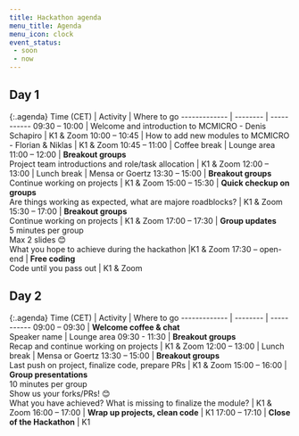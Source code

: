 ```yaml
---
title: Hackathon agenda
menu_title: Agenda
menu_icon: clock
event_status:
 - soon
 - now
---
```


## Day 1

{:.agenda}
Time (CET)    | Activity | Where to go
------------- | -------- | -----------
09:30 – 10:00 | Welcome and introduction to MCMICRO - Denis Schapiro | K1 & Zoom
10:00 – 10:45 | How to add new modules to MCMICRO - Florian & Niklas | K1 & Zoom
10:45 – 11:00 | Coffee break | Lounge area
11:00 – 12:00 | **Breakout groups**<br>Project team introductions and role/task allocation | K1 & Zoom
12:00 – 13:00 | Lunch break | Mensa or Goertz
13:30 – 15:00 | **Breakout groups**<br>Continue working on projects | K1 & Zoom
15:00 – 15:30 | **Quick checkup on groups**<br>Are things working as expected, what are majore roadblocks? | K1 & Zoom
15:30 – 17:00 | **Breakout groups**<br>Continue working on projects | K1 & Zoom
17:00 – 17:30 | **Group updates**<br>5 minutes per group<br>Max 2 slides 😊<br>What you hope to achieve during the hackathon |K1 & Zoom
17:30 – open-end | **Free coding**<br> Code until you pass out | K1 & Zoom

## Day 2

{:.agenda}
Time (CET)    | Activity | Where to go
------------- | -------- | ----------- 
09:00 – 09:30 | **Welcome coffee & chat**<br>Speaker name | Lounge area
09:30 - 11:30  | **Breakout groups**<br>Recap and continue working on projects | K1 & Zoom
12:00 – 13:00 | Lunch break | Mensa or Goertz
13:30 – 15:00 | **Breakout groups**<br> Last push on project, finalize code, prepare PRs | K1 & Zoom
15:00 – 16:00 | **Group presentations**<br>10 minutes per group<br>Show us your forks/PRs! 😊<br>What you have achieved? What is missing to finalize the module? | K1 & Zoom
16:00 – 17:00 | **Wrap up projects, clean code** | K1
17:00 – 17:10 | **Close of the Hackathon** | K1